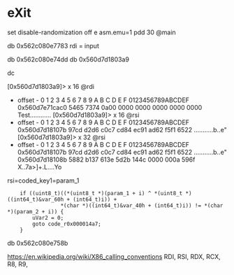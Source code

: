 # eXit

set disable-randomization off
e asm.emu=1
pdd 30 @main

db 0x562c080e7783
rdi = input

db 0x562c080e74dd
db 0x560d7d1803a9

dc

[0x560d7d1803a9]> x 16 @rdi
- offset -       0 1  2 3  4 5  6 7  8 9  A B  C D  E F  0123456789ABCDEF
0x560d7e71cac0  5465 7374 0a00 0000 0000 0000 0000 0000  Test............
[0x560d7d1803a9]> x 16 @rsi
- offset -       0 1  2 3  4 5  6 7  8 9  A B  C D  E F  0123456789ABCDEF
0x560d7d18107b  97cd d2d6 c0c7 cd84 ec91 ad62 f5f1 6522  ...........b..e"
[0x560d7d1803a9]> x 32 @rsi
- offset -       0 1  2 3  4 5  6 7  8 9  A B  C D  E F  0123456789ABCDEF
0x560d7d18107b  97cd d2d6 c0c7 cd84 ec91 ad62 f5f1 6522  ...........b..e"
0x560d7d18108b  5882 b137 613e 5d2b 144c 0000 000a 596f  X..7a>]+.L....Yo

rsi=coded_key1=param_1

        if ((uint8_t)((*(uint8_t *)(param_1 + i) ^ *(uint8_t *)((int64_t)&var_60h + (int64_t)i)) +
                     *(char *)((int64_t)&var_40h + (int64_t)i)) != *(char *)(param_2 + i)) {
            uVar2 = 0;
            goto code_r0x000014a7;
        }






db 0x562c080e758b

https://en.wikipedia.org/wiki/X86_calling_conventions
RDI, RSI, RDX, RCX, R8, R9,
